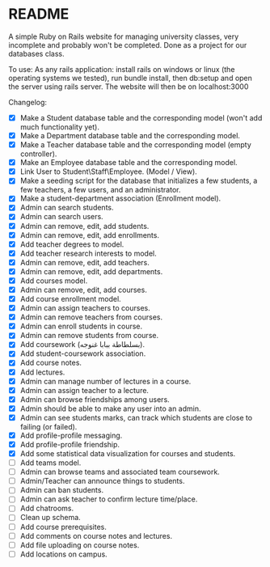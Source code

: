 # README

A simple Ruby on Rails website for managing university classes, very incomplete and probably won't be completed. Done as a project for our databases class.

To use:
As any rails application: install rails on windows or linux (the operating systems we tested), run bundle install, then db:setup and open the server using rails server. The website will then be on localhost:3000

Changelog:
- [x] Make a Student database table and the corresponding model (won't add much functionality yet).
- [x] Make a Department database table and the corresponding model.
- [x] Make a Teacher database table and the corresponding model (empty controller).
- [x] Make an Employee database table and the corresponding model.
- [x] Link User to Student\Staff\Employee. (Model / View).
- [x] Make a seeding script for the database that initializes a few students, a few teachers, a few users, and an administrator.
- [x] Make a student-department association (Enrollment model).
- [x] Admin can search students.
- [x] Admin can search users.
- [x] Admin can remove, edit, add students.
- [x] Admin can remove, edit, add enrollments.
- [x] Add teacher degrees to model.
- [x] Add teacher research interests to model.
- [x] Admin can remove, edit, add teachers.
- [x] Admin can remove, edit, add departments.
- [x] Add courses model.
- [x] Admin can remove, edit, add courses.
- [x] Add course enrollment model.
- [x] Admin can assign teachers to courses.
- [x] Admin can remove teachers from courses.
- [x] Admin can enroll students in course.
- [x] Admin can remove students from course.
- [x] Add coursework (بسلطاطة ببابا غنوجه).
- [x] Add student-coursework association.
- [x] Add course notes.
- [x] Add lectures.
- [x] Admin can manage number of lectures in a course.
- [x] Admin can assign teacher to a lecture.
- [x] Admin can browse friendships among users.
- [x] Admin should be able to make any user into an admin.
- [x] Admin can see students marks, can track which students are close to failing (or failed).
- [x] Add profile-profile messaging.
- [x] Add profile-profile friendship.
- [x] Add some statistical data visualization for courses and students.
- [ ] Add teams model.
- [ ] Admin can browse teams and associated team coursework.
- [ ] Admin/Teacher can announce things to students.
- [ ] Admin can ban students.
- [ ] Admin can ask teacher to confirm lecture time/place.
- [ ] Add chatrooms.
- [ ] Clean up schema.
- [ ] Add course prerequisites.
- [ ] Add comments on course notes and lectures.
- [ ] Add file uploading on course notes.
- [ ] Add locations on campus.